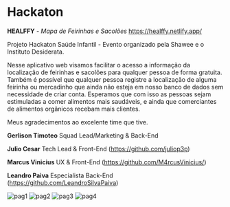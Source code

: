 # Hackaton

**HEALFFY** _- Mapa de Feirinhas e Sacolões_    <https://healffy.netlify.app/>

Projeto Hackaton Saúde Infantil - Evento organizado pela Shawee e o Instituto Desiderata. 

Nesse aplicativo web visamos facilitar o acesso a informação da localização de feirinhas e sacolões para qualquer pessoa de forma gratuita.
Também é possível que qualquer pessoa registre a localização de alguma feirinha ou mercadinho que ainda não esteja em nosso banco de dados sem necessidade de criar conta.
Esperamos que com isso as pessoas sejam estimuladas a comer alimentos mais saudáveis, e ainda que comerciantes de alimentos orgânicos recebam mais clientes.

Meus agradecimentos ao excelente time que tive.

**Gerlison Timoteo** 
Squad Lead/Marketing & Back-End

**Julio Cesar**
Tech Lead & Front-End  (https://github.com/juliop3p)

**Marcus Vinicius** 
UX & Front-End (https://github.com/M4rcusVinicius/)

**Leandro Paiva** 
Especialista Back-End (https://github.com/LeandroSilvaPaiva)

![pag1](https://user-images.githubusercontent.com/70722605/97211419-c8bbfe80-179d-11eb-9626-e6d1fe852738.png)
![pag2](https://user-images.githubusercontent.com/70722605/97211429-cd80b280-179d-11eb-822d-1a906dcf765c.png)
![pag3](https://user-images.githubusercontent.com/70722605/97211441-d1143980-179d-11eb-90da-7d01250aebec.png)
![pag4](https://user-images.githubusercontent.com/70722605/97211435-cfe30c80-179d-11eb-8338-c58f2fc7b3c4.png)
